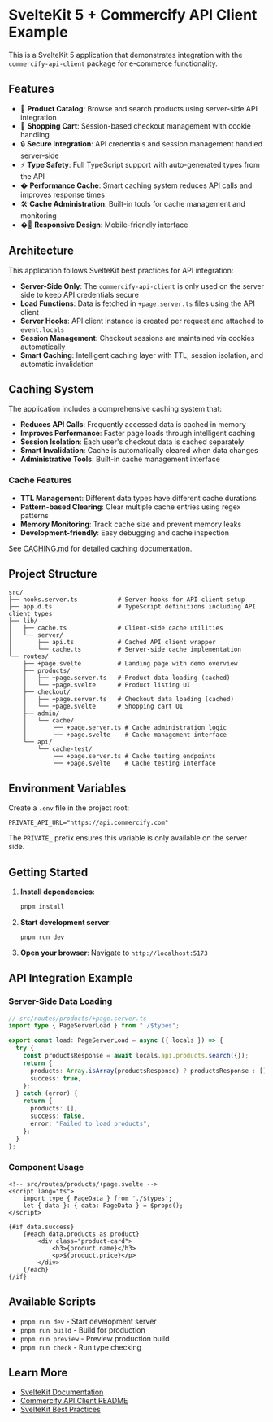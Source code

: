 # SvelteKit 5 + Commercify API Client Example

This is a SvelteKit 5 application that demonstrates integration with the `commercify-api-client` package for e-commerce functionality.

## Features

- 🏪 **Product Catalog**: Browse and search products using server-side API integration
- 🛒 **Shopping Cart**: Session-based checkout management with cookie handling
- 🔒 **Secure Integration**: API credentials and session management handled server-side
- ⚡ **Type Safety**: Full TypeScript support with auto-generated types from the API
- � **Performance Cache**: Smart caching system reduces API calls and improves response times
- 🛠️ **Cache Administration**: Built-in tools for cache management and monitoring
- �📱 **Responsive Design**: Mobile-friendly interface

## Architecture

This application follows SvelteKit best practices for API integration:

- **Server-Side Only**: The `commercify-api-client` is only used on the server side to keep API credentials secure
- **Load Functions**: Data is fetched in `+page.server.ts` files using the API client
- **Server Hooks**: API client instance is created per request and attached to `event.locals`
- **Session Management**: Checkout sessions are maintained via cookies automatically
- **Smart Caching**: Intelligent caching layer with TTL, session isolation, and automatic invalidation

## Caching System

The application includes a comprehensive caching system that:

- **Reduces API Calls**: Frequently accessed data is cached in memory
- **Improves Performance**: Faster page loads through intelligent caching
- **Session Isolation**: Each user's checkout data is cached separately
- **Smart Invalidation**: Cache is automatically cleared when data changes
- **Administrative Tools**: Built-in cache management interface

### Cache Features

- **TTL Management**: Different data types have different cache durations
- **Pattern-based Clearing**: Clear multiple cache entries using regex patterns
- **Memory Monitoring**: Track cache size and prevent memory leaks
- **Development-friendly**: Easy debugging and cache inspection

See [CACHING.md](./CACHING.md) for detailed caching documentation.

## Project Structure

```
src/
├── hooks.server.ts           # Server hooks for API client setup
├── app.d.ts                  # TypeScript definitions including API client types
├── lib/
│   ├── cache.ts              # Client-side cache utilities
│   └── server/
│       ├── api.ts            # Cached API client wrapper
│       └── cache.ts          # Server-side cache implementation
└── routes/
    ├── +page.svelte          # Landing page with demo overview
    ├── products/
    │   ├── +page.server.ts   # Product data loading (cached)
    │   └── +page.svelte      # Product listing UI
    ├── checkout/
    │   ├── +page.server.ts   # Checkout data loading (cached)
    │   └── +page.svelte      # Shopping cart UI
    ├── admin/
    │   └── cache/
    │       ├── +page.server.ts # Cache administration logic
    │       └── +page.svelte    # Cache management interface
    └── api/
        └── cache-test/
            ├── +page.server.ts # Cache testing endpoints
            └── +page.svelte    # Cache testing interface
```

## Environment Variables

Create a `.env` file in the project root:

```env
PRIVATE_API_URL="https://api.commercify.com"
```

The `PRIVATE_` prefix ensures this variable is only available on the server side.

## Getting Started

1. **Install dependencies**:

   ```bash
   pnpm install
   ```

2. **Start development server**:

   ```bash
   pnpm run dev
   ```

3. **Open your browser**:
   Navigate to `http://localhost:5173`

## API Integration Example

### Server-Side Data Loading

```typescript
// src/routes/products/+page.server.ts
import type { PageServerLoad } from "./$types";

export const load: PageServerLoad = async ({ locals }) => {
  try {
    const productsResponse = await locals.api.products.search({});
    return {
      products: Array.isArray(productsResponse) ? productsResponse : [],
      success: true,
    };
  } catch (error) {
    return {
      products: [],
      success: false,
      error: "Failed to load products",
    };
  }
};
```

### Component Usage

```svelte
<!-- src/routes/products/+page.svelte -->
<script lang="ts">
	import type { PageData } from './$types';
	let { data }: { data: PageData } = $props();
</script>

{#if data.success}
	{#each data.products as product}
		<div class="product-card">
			<h3>{product.name}</h3>
			<p>${product.price}</p>
		</div>
	{/each}
{/if}
```

## Available Scripts

- `pnpm run dev` - Start development server
- `pnpm run build` - Build for production
- `pnpm run preview` - Preview production build
- `pnpm run check` - Run type checking

## Learn More

- [SvelteKit Documentation](https://svelte.dev/docs/kit)
- [Commercify API Client README](../README.md)
- [SvelteKit Best Practices](https://svelte.dev/docs/kit/best-practices)
